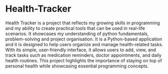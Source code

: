 # Health-Tracker
Health Tracker is a project that reflects my growing skills in programming and my ability to create practical tools that can be used in real-life scenarios. 
It showcases my understanding of python fundamentals, problem-solving and project organisation.
It is a Python-based application and it is designed to help users organize and manage health-related tasks. 
With its simple, user-friendly interface, it allows users to add, view, and track tasks such as medication reminders, doctor appointments, and daily health routines. 
This project highlights the importance of staying on top of personal health while showcasing essential programming concepts.
